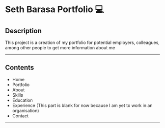 # Seth Barasa Portfolio 💻

## Description
This project is a creation of my portfolio for potential employers, colleagues, among other people to get more information about me

---
## Contents
* Home 
* Portfolio 
* About 
* Skills 
* Education 
* Experience (This part is blank for now because I am yet to work in an organisation) 
* Contact 

---
